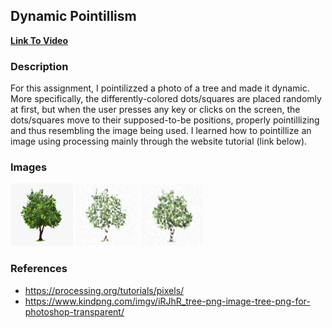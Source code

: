 ## Dynamic Pointillism

**[Link To Video](https://youtu.be/1ViR6w8pGng)**

### Description
For this assignment, I pointilizzed a photo of a tree and made it dynamic. More specifically, the differently-colored dots/squares are placed randomly at first, but when the user presses any key or clicks on the screen, the dots/squares move to their supposed-to-be positions, properly pointillizing and thus resembling the image being used. 
I learned how to pointillize an image using processing mainly through the website tutorial (link below). 


### Images
<img src="./img.png" width="100" height="100">
<img src="./img2.png" width="100" height="100">
<img src="./img3.png" width="100" height="100">

### References
- https://processing.org/tutorials/pixels/
- https://www.kindpng.com/imgv/iRJhR_tree-png-image-tree-png-for-photoshop-transparent/
